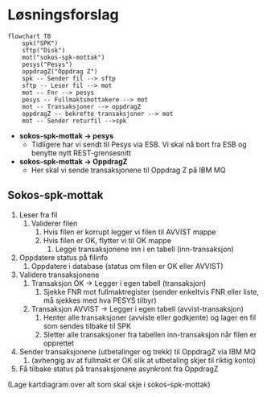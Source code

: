 # Løsningsforslag

````mermaid
flowchart TB
    spk("SPK")
    sftp("Disk")
    mot("sokos-spk-mottak")
    pesys("Pesys")
    oppdragZ("Oppdrag Z")
    spk -- Sender fil --> sftp
    sftp -- Leser fil --> mot
    mot -- Fnr --> pesys
    pesys -- Fullmaktsmottakere --> mot
    mot -- Transaksjoner --> oppdragZ
    oppdragZ -- bekrefte transaksjoner --> mot
    mot -- Sender returfil -->spk
````

* **sokos-spk-mottak &rarr; pesys** 
  * Tidligere har vi sendt til Pesys via ESB. Vi skal nå bort fra ESB og benytte nytt REST-grensesnitt
* **sokos-spk-mottak &rarr; OppdragZ**
  * Her skal vi sende transaksjonene til Oppdrag Z på IBM MQ

## Sokos-spk-mottak

1. Leser fra fil
   1. Validerer filen
      1. Hvis filen er korrupt legger vi filen til AVVIST mappe
      2. Hvis filen er OK, flytter vi til OK mappe
         1. Legge transaksjonene inn i en tabell (inn-transaksjon)
2. Oppdatere status på filinfo
   1. Oppdatere i database (status om filen er OK eller AVVIST)
3. Validere transaksjonene
   1. Transaksjon OK -> Legger i egen tabell (transaksjon)
      1. Sjekke FNR mot fullmaktregister (sender enkeltvis FNR eller liste, må sjekkes med hva PESYS tilbyr)
   2. Transaksjon AVVIST -> Legger i egen tabell (avvist-transaksjon)
      1. Henter alle transaksjoner (avviste eller godkjente) og lager en fil som sendes tilbake til SPK
      2. Sletter alle transaksjoner fra tabellen inn-transaksjon når filen er opprettet
4. Sender transaksjonene (utbetalinger og trekk) til OppdragZ via IBM MQ
   1. (avhengig av at fullmakt er OK slik at utbetaling skjer til riktig konto)
5. Få tilbake status på transaksjonene asynkront fra OppdragZ


(Lage kartdiagram over alt som skal skje i sokos-spk-mottak)
